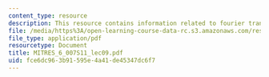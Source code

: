 ```yaml
---
content_type: resource
description: This resource contains information related to fourier transform properties.
file: /media/https%3A/open-learning-course-data-rc.s3.amazonaws.com/res-6-007-signals-and-systems-spring-2011/fce6dc963b91595e4a41de45347dc6f7_MITRES_6_007S11_lec09.pdf
file_type: application/pdf
resourcetype: Document
title: MITRES_6_007S11_lec09.pdf
uid: fce6dc96-3b91-595e-4a41-de45347dc6f7
---
```

